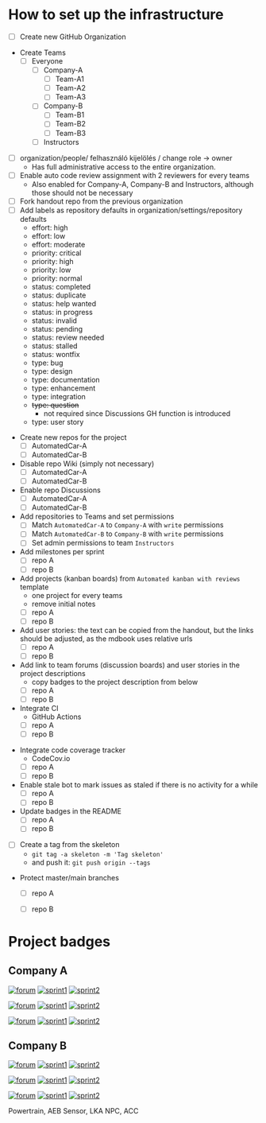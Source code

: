# How to set up the infrastructure

- [ ] Create new GitHub Organization
- Create Teams
    - [ ] Everyone
        - [ ] Company-A
            - [ ] Team-A1
            - [ ] Team-A2
            - [ ] Team-A3
        - [ ] Company-B
            - [ ] Team-B1
            - [ ] Team-B2
            - [ ] Team-B3
        - [ ] Instructors
- [ ] organization/people/ felhasználó kijelölés / change role -> owner
    - Has full administrative access to the entire organization.
- [ ] Enable auto code review assignment with 2 reviewers for every teams
    - Also enabled for Company-A, Company-B and Instructors, although those should not be necessary
- [ ] Fork handout repo from the previous organization
- [ ] Add labels as repository defaults in organization/settings/repository defaults
    - effort: high
    - effort: low
    - effort: moderate
    - priority: critical
    - priority: high
    - priority: low
    - priority: normal
    - status: completed
    - status: duplicate
    - status: help wanted
    - status: in progress
    - status: invalid
    - status: pending
    - status: review needed
    - status: stalled
    - status: wontfix
    - type: bug
    - type: design
    - type: documentation
    - type: enhancement
    - type: integration
    - ~~type: question~~
        - not required since Discussions GH function is introduced
    - type: user story
- Create new repos for the project
    - [ ] AutomatedCar-A
    - [ ] AutomatedCar-B
- Disable repo Wiki (simply not necessary)
    - [ ] AutomatedCar-A
    - [ ] AutomatedCar-B
- Enable repo Discussions
    - [ ] AutomatedCar-A
    - [ ] AutomatedCar-B
- Add repositories to Teams and set permissions
    - [ ] Match `AutomatedCar-A` to `Company-A` with `write` permissions
    - [ ] Match `AutomatedCar-B` to `Company-B` with `write` permissions
    - [ ] Set admin permissions to team `Instructors`
- Add milestones per sprint
    - [ ] repo A
    - [ ] repo B
- Add projects (kanban boards) from `Automated kanban with reviews` template
    - one project for every teams
    - remove initial notes
    - [ ] repo A
    - [ ] repo B
- Add user stories: the text can be copied from the handout, but the links should be adjusted, as the mdbook uses relative urls
    - [ ] repo A
    - [ ] repo B
- Add link to team forums (discussion boards) and user stories in the project descriptions
  - copy badges to the project description from below
  - [ ] repo A
  - [ ] repo B
- Integrate CI
    - GitHub Actions
    - [ ] repo A
    - [ ] repo B
<!-- - Integrate static code analyzer
    - CodeFactor.io
    - [ ] repo A
    - [ ] repo B -->
- Integrate code coverage tracker
    - CodeCov.io
    - [ ] repo A
    - [ ] repo B
- Enable stale bot to mark issues as staled if there is no activity for a while
    - [ ] repo A
    - [ ] repo B
- Update badges in the README
    - [ ] repo A
    - [ ] repo B
- [ ] Create a tag from the skeleton
    - `git tag -a skeleton -m 'Tag skeleton'`
    -  and push it: `git push origin --tags`
<!-- - Create team branches
    - `git checkout -b TeamA1`
    - `git push origin TeamA1`
    - [ ] repo A
    - [ ] repo B -->
- Protect master/main branches
    - [ ] repo A
    - [ ] repo B


# Project badges

## Company A

[![forum](https://img.shields.io/badge/forum-Team%20A1-65C1A2.svg)](https://github.com/orgs/szfmv2022-Tavasz/teams/team-a1)
[![sprint1](https://img.shields.io/badge/sprint1-Powertrain-BBE9FA.svg)](https://github.com/szfmv2022-Tavasz/AutomatedCar-A/issues/1)
[![sprint2](https://img.shields.io/badge/sprint2-AEB-FFC0CB.svg)](https://github.com/szfmv2022-Tavasz/AutomatedCar-A/issues/4)

[![forum](https://img.shields.io/badge/forum-Team%20A2-F98B60.svg)](https://github.com/orgs/szfmv2022-Tavasz/teams/team-a2)
[![sprint1](https://img.shields.io/badge/sprint1-Sensor-BBE9FA.svg)](https://github.com/szfmv2022-Tavasz/AutomatedCar-A/issues/2)
[![sprint2](https://img.shields.io/badge/sprint2-LKA-FFC0CB.svg)](https://github.com/szfmv2022-Tavasz/AutomatedCar-A/issues/5)

[![forum](https://img.shields.io/badge/forum-Team%20A3-8B9DC9.svg)](https://github.com/orgs/szfmv2022-Tavasz/teams/team-a3)
[![sprint1](https://img.shields.io/badge/sprint1-NPC-BBE9FA.svg)](https://github.com/szfmv2022-Tavasz/AutomatedCar-A/issues/3)
[![sprint2](https://img.shields.io/badge/sprint2-ACC-FFC0CB.svg)](https://github.com/szfmv2022-Tavasz/AutomatedCar-A/issues/6)

## Company B

[![forum](https://img.shields.io/badge/forum-Team%20A1-65C1A2.svg)](https://github.com/orgs/szfmv2022-Tavasz/teams/team-b1)
[![sprint1](https://img.shields.io/badge/sprint1-Powertrain-BBE9FA.svg)](https://github.com/szfmv2022-Tavasz/AutomatedCar-B/issues/1)
[![sprint2](https://img.shields.io/badge/sprint2-AEB-FFC0CB.svg)](https://github.com/szfmv2022-Tavasz/AutomatedCar-B/issues/4)

[![forum](https://img.shields.io/badge/forum-Team%20A2-F98B60.svg)](https://github.com/orgs/szfmv2022-Tavasz/teams/team-b2)
[![sprint1](https://img.shields.io/badge/sprint1-Sensor-BBE9FA.svg)](https://github.com/szfmv2022-Tavasz/AutomatedCar-B/issues/2)
[![sprint2](https://img.shields.io/badge/sprint2-LKA-FFC0CB.svg)](https://github.com/szfmv2022-Tavasz/AutomatedCar-B/issues/5)

[![forum](https://img.shields.io/badge/forum-Team%20A3-8B9DC9.svg)](https://github.com/orgs/szfmv2022-Tavasz/teams/team-b3)
[![sprint1](https://img.shields.io/badge/sprint1-NPC-BBE9FA.svg)](https://github.com/szfmv2022-Tavasz/AutomatedCar-B/issues/3)
[![sprint2](https://img.shields.io/badge/sprint2-ACC-FFC0CB.svg)](https://github.com/szfmv2022-Tavasz/AutomatedCar-B/issues/6)

Powertrain, AEB
Sensor, LKA
NPC, ACC
